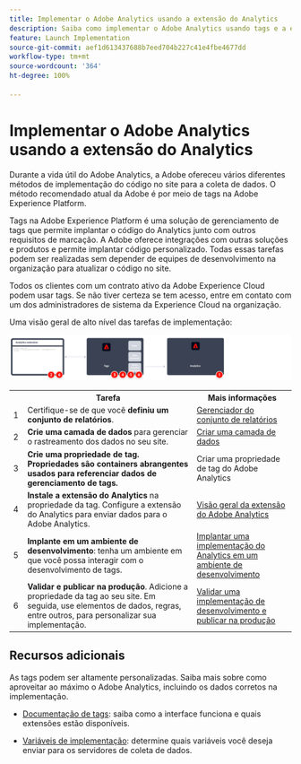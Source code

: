 ```yaml
---
title: Implementar o Adobe Analytics usando a extensão do Analytics
description: Saiba como implementar o Adobe Analytics usando tags e a extensão do Analytics
feature: Launch Implementation
source-git-commit: aef1d613437688b7eed704b227c41e4fbe4677dd
workflow-type: tm+mt
source-wordcount: '364'
ht-degree: 100%

---
```


# Implementar o Adobe Analytics usando a extensão do Analytics

Durante a vida útil do Adobe Analytics, a Adobe ofereceu vários diferentes métodos de implementação do código no site para a coleta de dados. O método recomendado atual da Adobe é por meio de tags na Adobe Experience Platform.

Tags na Adobe Experience Platform é uma solução de gerenciamento de tags que permite implantar o código do Analytics junto com outros requisitos de marcação. A Adobe oferece integrações com outras soluções e produtos e permite implantar código personalizado. Todas essas tarefas podem ser realizadas sem depender de equipes de desenvolvimento na organização para atualizar o código no site.

Todos os clientes com um contrato ativo da Adobe Experience Cloud podem usar tags. Se não tiver certeza se tem acesso, entre em contato com um dos administradores de sistema da Experience Cloud na organização.

Uma visão geral de alto nível das tarefas de implementação:



![Adobe Analytics usando o fluxo de trabalho de extensão do Analytics](../assets/analytics-extension-annotated.png)

<table style="width:100%">

<tr>
<th style="width:5%"></th><th style="width:60%"><b>Tarefa</b></th><th style="width:35%"><b>Mais informações</b></th>
</tr>

<tr>
<td> 1</td>
<td>Certifique-se de que você <b>definiu um conjunto de relatórios</b>.</td>
<td><a href="../../admin/admin/c-manage-report-suites/report-suites-admin.md">Gerenciador do conjunto de relatórios</a></td>
</tr>

<tr>
<td>2</td>
<td><b>Crie uma camada de dados</b> para gerenciar o rastreamento dos dados no seu site.</td>
<td>
<a href="../prepare/data-layer.md">Criar uma camada de dados</a>
</td>
</tr>

<tr>
<td>3</td>
<td><b><b>Crie uma propriedade de tag</b>. Propriedades são containers abrangentes usados para referenciar dados de gerenciamento de tags.</td>
<td><a ref="../launch/create-analytics-property.md">Criar uma propriedade de tag do Adobe Analytics</a></td>
</tr>

<tr>
<td>4</td><td><b>Instale a extensão do Analytics</b> na propriedade da tag. Configure a extensão do Analytics para enviar dados para o Adobe Analytics.</td>
<td><a href="https://experienceleague.adobe.com/docs/experience-platform/tags/extensions/client/analytics/overview.html?lang=br">Visão geral da extensão do Adobe Analytics</a></td>
</tr>

<tr>
<td>5</td>
<td><b>Implante em um ambiente de desenvolvimento</b>: tenha um ambiente em que você possa interagir com o desenvolvimento de tags.</td>
<td><a href="./deploy-dev.md">Implantar uma implementação do Analytics em um ambiente de desenvolvimento</td>
</tr>

<tr>
<td>6</td> 
<td><b>Validar e publicar na produção</b>. Adicione a propriedade da tag ao seu site. Em seguida, use elementos de dados, regras, entre outros, para personalizar sua implementação.</td>
<td><a href="./validate-publish-prod.md">Validar uma implementação de desenvolvimento e publicar na produção</a></td>
</tr>

</table>

## Recursos adicionais

As tags podem ser altamente personalizadas. Saiba mais sobre como aproveitar ao máximo o Adobe Analytics, incluindo os dados corretos na implementação.

- [Documentação de tags](https://experienceleague.adobe.com/docs/experience-platform/tags/home.html?lang=pt-BR#): saiba como a interface funciona e quais extensões estão disponíveis.

- [Variáveis de implementação](../vars/overview.md): determine quais variáveis você deseja enviar para os servidores de coleta de dados.

